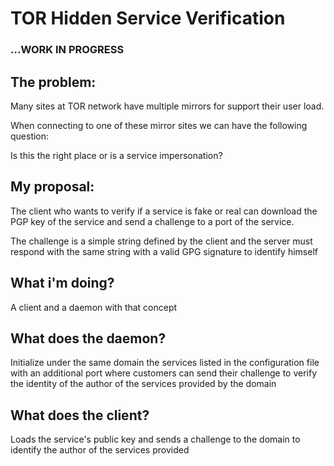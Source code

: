 # TOR Hidden Service Verification

### ...WORK IN PROGRESS

## The problem:

Many sites at TOR network have multiple mirrors for support their user load.

When connecting to one of these mirror sites we can have the following question:

Is this the right place or is a service impersonation?

## My proposal:

The client who wants to verify if a service is fake or real can download the PGP key of the service and send a challenge to a port of the service.

The challenge is a simple string defined by the client and the server must respond with the same string with a valid GPG signature to identify himself

## What i'm doing?

A client and a daemon with that concept

## What does the daemon?

Initialize under the same domain the services listed in the configuration file with an additional port where customers can send their challenge to verify the identity of the author of the services provided by the domain

## What does the client?

Loads the service's public key and sends a challenge to the domain to identify the author of the services provided
